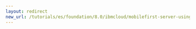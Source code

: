 ```yaml
---
layout: redirect
new_url: /tutorials/es/foundation/8.0/ibmcloud/mobilefirst-server-using-scripts-lbp/troubleshooting/
---
```

